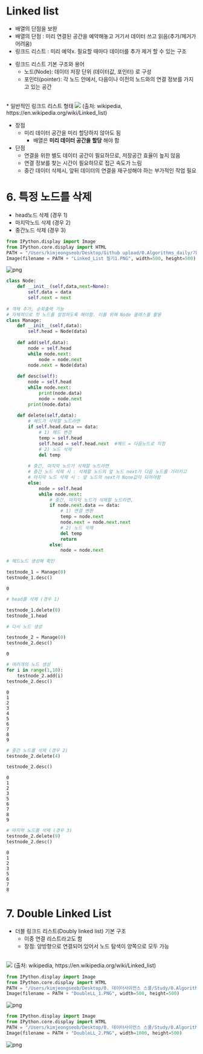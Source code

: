 # Linked list

- 배열의 단점을 보완
- 배열의 단점 : 미리 연결된 공간을 예약해놓고 거기서 데이터 쓰고 읽음(추가/제거가 어려움)
- 링크드 리스트 : 미리 예약x. 필요할 때마다 데이터를 추가 제거 할 수 있는 구조

* 링크드 리스트 기본 구조와 용어
  - 노드(Node): 데이터 저장 단위 (데이터값, 포인터) 로 구성
  - 포인터(pointer): 각 노드 안에서, 다음이나 이전의 노드와의 연결 정보를 가지고 있는 공간

<br>
* 일반적인 링크드 리스트 형태

<img src="https://www.fun-coding.org/00_Images/linkedlist.png" />
(출처: wikipedia, https://en.wikipedia.org/wiki/Linked_list)

* 장점
  - 미리 데이터 공간을 미리 할당하지 않아도 됨
    - 배열은 **미리 데이터 공간을 할당** 해야 함
* 단점
  - 연결을 위한 별도 데이터 공간이 필요하므로, 저장공간 효율이 높지 않음
  - 연결 정보를 찾는 시간이 필요하므로 접근 속도가 느림
  - 중간 데이터 삭제시, 앞뒤 데이터의 연결을 재구성해야 하는 부가적인 작업 필요

# 6. 특정 노드를 삭제

- head노드 삭제 (경우 1)
- 마지막노드 삭제 (경우 2)
- 중간노드 삭제 (경우 3)


```python
from IPython.display import Image
from IPython.core.display import HTML 
PATH = "/Users/kimjeongseob/Desktop/Github upload/0.Algorithms_daily/기타 이미지/"
Image(filename = PATH + "Linked_List 필기1.PNG", width=500, height=500)
```




![png](output_2_0.png)




```python
class Node:
    def __init__(self,data,next=None):
        self.data = data
        self.next = next
        
# 객체 추가, 순회출력 기능
# 자체적으로 첫 노드를 설정하도록 해야함. 이를 위해 Node 클래스를 활용
class Manage:
    def __init__(self,data):
        self.head = Node(data)
    
    def add(self,data):
        node = self.head
        while node.next:
            node = node.next
        node.next = Node(data)
        
    def desc(self):
        node = self.head
        while node.next:
            print(node.data)
            node = node.next
        print(node.data)
        
    def delete(self,data):
        # 헤드가 삭제할 노드라면
        if self.head.data == data:
            # 1) 헤드 변경
            temp = self.head
            self.head = self.head.next  #헤드 = 다음노드로 지정
            # 2) 노드 삭제
            del temp
        
        # 중간, 마지막 노드가 삭제할 노드라면
        # 중간 노드 삭제 시 : 삭제할 노드의 앞 노드 next가 다음 노드를 가리키고
        # 마지막 노드 삭제 시 : 앞 노드의 next가 None값이 되어야함
        else:
            node = self.head
            while node.next:
                # 중간, 마지막 노드가 삭제할 노드라면,
                if node.next.data == data:
                    # 1) 연결 변환
                    temp = node.next
                    node.next = node.next.next
                    # 2) 노드 삭제
                    del temp
                    return
                else:
                    node = node.next
```


```python
# 헤드노드 생성해 확인

testnode_1 = Manage(0)
testnode_1.desc()
```

    0



```python
# head를 삭제 (경우 1)

testnode_1.delete(0)
testnode_1.head
```


```python
# 다시 노드 생성

testnode_2 = Manage(0)
testnode_2.desc()
```

    0



```python
# 여러개의 노드 생성
for i in range(1,10):
    testnode_2.add(i)
testnode_2.desc()
```

    0
    1
    2
    3
    4
    5
    6
    7
    8
    9



```python
# 중간 노드를 삭제 (경우 2)
testnode_2.delete(4)
```


```python
testnode_2.desc()
```

    0
    1
    2
    3
    5
    6
    7
    8
    9



```python
# 마지막 노드를 삭제 (경우 3)
testnode_2.delete(9)
testnode_2.desc()
```

    0
    1
    2
    3
    5
    6
    7
    8


# 7. Double Linked List

* 더블 링크드 리스트(Doubly linked list) 기본 구조 
  - 이중 연결 리스트라고도 함
  - 장점: 양방향으로 연결되어 있어서 노드 탐색이 양쪽으로 모두 가능
  <br>
<img src="https://www.fun-coding.org/00_Images/doublelinkedlist.png" />
(출처: wikipedia, https://en.wikipedia.org/wiki/Linked_list)


```python
from IPython.display import Image
from IPython.core.display import HTML 
PATH = "/Users/kimjeongseob/Desktop/0. 데이터사이언스 스쿨/Study/0.Algorithms/기타 이미지/"
Image(filename = PATH + "DoubleLL_1.PNG", width=500, height=500)
```




![png](output_12_0.png)




```python
from IPython.display import Image
from IPython.core.display import HTML 
PATH = "/Users/kimjeongseob/Desktop/0. 데이터사이언스 스쿨/Study/0.Algorithms/기타 이미지/"
Image(filename = PATH + "DoubleLL_2.PNG", width=1000, height=500)
```




![png](output_13_0.png)


